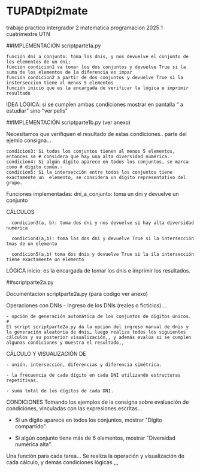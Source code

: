 # TUPADtpi2mate
trabajo practico intergrador 2 matematica programacion 2025 1 cuatrimestre UTN


##IMPLEMENTACIÓN scriptparte1a.py 

    función dni_a_conjunto: toma los dnis, y nos devuelve el conjunto de los elementos de un dni;
    función condicion1 va tomar los dos conjuntos y devuelve True si la suma de los elementos de la diferencia es impar
    función condicion2 a partir de dos conjuntos y devuelve True si la insterseccion tiene al menos 5 elementos
    función inicio que es la encargada de verificar la lógica e imprimir resultado


IDEA LÓGICA: si se cumplen ambas condiciones mostrar en pantalla “ a estudiar” sino “ver pelis”


##IMPLEMENTACIÓN scriptparte1b.py (ver anexo)

Necesitamos que verifiquen el resultado de estas condiciones.. parte del ejemlo consigna…

    condicion3: Si todos los conjuntos tienen al menos 5 elementos, entonces se # considera que hay una alta diversidad numérica.·
    condicion4: Si algún dígito aparece en todos los conjuntos, se marca como # dígito común.·
    condicion5: Si la intersección entre todos los conjuntos tiene exactamente un  elemento, se considera un dígito representativo del grupo. 


Funciones implementadas:
dni_a_conjunto: toma un dni y devuelve un conjunto


CÁLCULOS


      condicion3(a, b): toma dos dni y nos devuelve si hay alta diversidad numérica
      
      condicion4(a,b): toma los dos dni y devuelve True si la intersección tmas de un elemento
      
      condicion5(a,b) toma dos dnis y devuelve True si la ila intersección tiene exactamente un elemento


LÓGICA
  inicio: es la encargada de tomar los dnis e imprimir los resultados.


##scriptparte2a.py

  Documentacion scriptparte2a.py (para codigo ver anexo)


Operaciones con DNIs
      - Ingreso de los DNIs (reales o ficticios)....

    - opción de generación automática de los conjuntos de dígitos únicos. #
    El script scriptparte2a.py da la opción del ingreso manual de dnis y la generación aleatoria de dnis… luego realiza todos los siguientes cálculos y su posterior visualización,, y además evalúa si se cumplen algunas condiciones y muestra el resultado,,


CÁLCULO Y VISUALIZACIÓN DE

    - unión, intersección, diferencias y diferencia simétrica.
    
    - la frecuencia de cada dígito en cada DNI utilizando estructuras repetitivas.
    
    - suma total de los dígitos de cada DNI.


CONDICIONES Tomando los ejemplos de la consigna sobre evaluación de condiciones, vinculadas con las expresiones escritas… 
- Si un dígito aparece en todos los conjuntos, mostrar "Dígito compartido".

- Si algún conjunto tiene más de 6 elementos, mostrar "Diversidad numérica alta".


Una función para cada tarea… Se realiza la operación y visualización de cada cálculo, y demás condiciones lógicas.,,,

